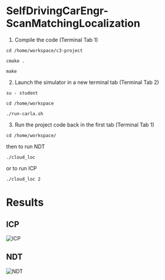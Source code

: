 # SelfDrivingCarEngr-ScanMatchingLocalization

1. Compile the code (Terminal Tab 1)
```
cd /home/workspace/c3-project

cmake .

make
```
2. Launch the simulator in a new terminal tab (Terminal Tab 2)
```
su - student

cd /home/workspace

./run-carla.sh
```
3. Run the project code back in the first tab (Terminal Tab 1)
```
cd /home/workspace/
```
then to run NDT
```
./cloud_loc
```
or to run ICP
```
./cloud_loc 2
```
# Results
## ICP
![ICP](https://user-images.githubusercontent.com/23568809/160275220-69a80e70-296e-44c7-ac8f-26586092fa70.png)

## NDT
![NDT](https://user-images.githubusercontent.com/23568809/160275214-6dfcc8d1-d0aa-4037-8db3-a76dfd352205.png)


